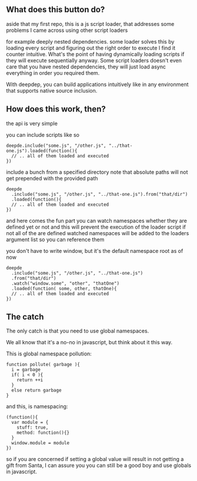 ## What does this button do?
aside that my first repo, this is a js script loader,
that addresses some problems I came across using other script loaders

for example deeply nested dependencies.
some loader solves this by loading every script and figuring out the right order to execute
I find it counter intuitive. What's the point of having dynamically loading scripts if they
will execute sequentially anyway.
Some script loaders doesn't even care that you have nested dependencies, they will just load
async everything in order you required them.

With deepdep, you can build applications intuitively like in any environment that
supports native source inclusion.

## How does this work, then?

the api is very simple

you can include scripts like so

    deepde.include("some.js", "/other.js", "../that-one.js").loaded(function(){
      // .. all of them loaded and executed
    })

include a bunch from a specified directory
note that absolute paths will not get prepended with the provided path

    deepde
      .include("some.js", "/other.js", "../that-one.js").from("that/dir")
      .loaded(function(){
      // .. all of them loaded and executed
    })

and here comes the fun part
you can watch namespaces whether they are defined yet or not
and this will prevent the execution of the loader script if not all of the are defined
watched namespaces will be added to the loaders argument list so you can reference them

you don't have to write window, but it's the default namespace root as of now

    deepde
      .include("some.js", "/other.js", "../that-one.js")
      .from("that/dir")
      .watch("window.some", "other", "thatOne")
      .loaded(function( some, other, thatOne){
      // .. all of them loaded and executed
    })

## The catch

The only catch is that you need to use global namespaces.

We all know that it's a no-no in javascript, but think about it this way.

This is global namespace pollution:

    function pollute( garbage ){
      i = garbage
      if( i < 0 ){
        return ++i
      }
      else return garbage
    }

and this, is namespacing:

    (function(){
      var module = {
        stuff: true,
        method: function(){}
      }
      window.module = module
    })

so if you are concerned if setting a global value will result in not getting a gift from Santa,
I can assure you you can still be a good boy and use globals in javascript.